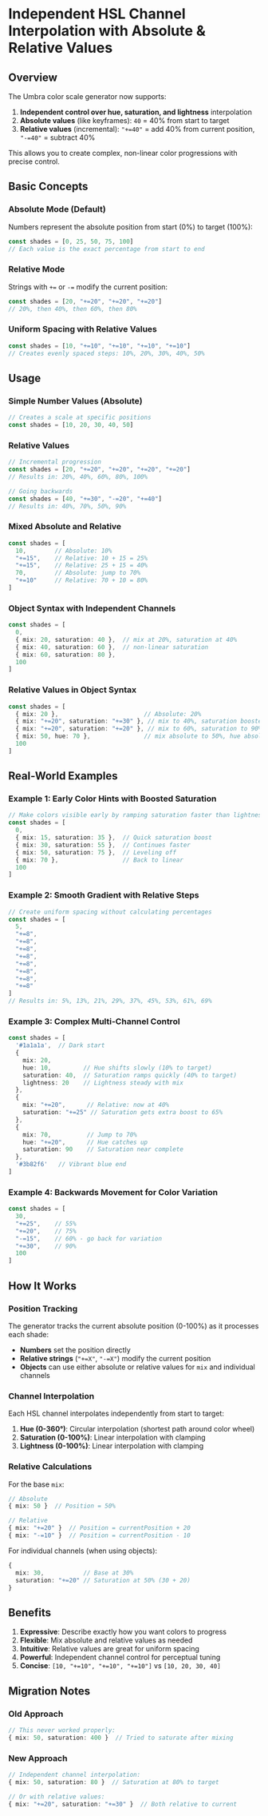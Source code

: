 # Independent HSL Channel Interpolation with Absolute & Relative Values

## Overview

The Umbra color scale generator now supports:
1. **Independent control over hue, saturation, and lightness** interpolation
2. **Absolute values** (like keyframes): `40` = 40% from start to target
3. **Relative values** (incremental): `"+=40"` = add 40% from current position, `"-=40"` = subtract 40%

This allows you to create complex, non-linear color progressions with precise control.

## Basic Concepts

### Absolute Mode (Default)
Numbers represent the absolute position from start (0%) to target (100%):

```typescript
const shades = [0, 25, 50, 75, 100]
// Each value is the exact percentage from start to end
```

### Relative Mode
Strings with `+=` or `-=` modify the current position:

```typescript
const shades = [20, "+=20", "+=20", "+=20"]
// 20%, then 40%, then 60%, then 80%
```

### Uniform Spacing with Relative Values
```typescript
const shades = [10, "+=10", "+=10", "+=10", "+=10"]
// Creates evenly spaced steps: 10%, 20%, 30%, 40%, 50%
```

## Usage

### Simple Number Values (Absolute)

```typescript
// Creates a scale at specific positions
const shades = [10, 20, 30, 40, 50]
```

### Relative Values

```typescript
// Incremental progression
const shades = [20, "+=20", "+=20", "+=20", "+=20"]
// Results in: 20%, 40%, 60%, 80%, 100%

// Going backwards
const shades = [40, "+=30", "-=20", "+=40"]
// Results in: 40%, 70%, 50%, 90%
```

### Mixed Absolute and Relative

```typescript
const shades = [
  10,        // Absolute: 10%
  "+=15",    // Relative: 10 + 15 = 25%
  "+=15",    // Relative: 25 + 15 = 40%
  70,        // Absolute: jump to 70%
  "+=10"     // Relative: 70 + 10 = 80%
]
```

### Object Syntax with Independent Channels

```typescript
const shades = [
  0,
  { mix: 20, saturation: 40 },  // mix at 20%, saturation at 40%
  { mix: 40, saturation: 60 },  // non-linear saturation
  { mix: 60, saturation: 80 },
  100
]
```

### Relative Values in Object Syntax

```typescript
const shades = [
  { mix: 20 },                        // Absolute: 20%
  { mix: "+=20", saturation: "+=30" }, // mix to 40%, saturation boosted by 30%
  { mix: "+=20", saturation: "+=20" }, // mix to 60%, saturation to 90%
  { mix: 50, hue: 70 },               // mix absolute to 50%, hue absolute to 70%
  100
]
```

## Real-World Examples

### Example 1: Early Color Hints with Boosted Saturation

```typescript
// Make colors visible early by ramping saturation faster than lightness
const shades = [
  0,
  { mix: 15, saturation: 35 },  // Quick saturation boost
  { mix: 30, saturation: 55 },  // Continues faster
  { mix: 50, saturation: 75 },  // Leveling off
  { mix: 70 },                  // Back to linear
  100
]
```

### Example 2: Smooth Gradient with Relative Steps

```typescript
// Create uniform spacing without calculating percentages
const shades = [
  5,
  "+=8",
  "+=8", 
  "+=8",
  "+=8",
  "+=8",
  "+=8",
  "+=8",
  "+=8"
]
// Results in: 5%, 13%, 21%, 29%, 37%, 45%, 53%, 61%, 69%
```

### Example 3: Complex Multi-Channel Control

```typescript
const shades = [
  '#1a1a1a',  // Dark start
  {
    mix: 20,
    hue: 10,         // Hue shifts slowly (10% to target)
    saturation: 40,  // Saturation ramps quickly (40% to target)
    lightness: 20    // Lightness steady with mix
  },
  {
    mix: "+=20",      // Relative: now at 40%
    saturation: "+=25" // Saturation gets extra boost to 65%
  },
  {
    mix: 70,          // Jump to 70%
    hue: "+=20",      // Hue catches up
    saturation: 90    // Saturation near complete
  },
  '#3b82f6'   // Vibrant blue end
]
```

### Example 4: Backwards Movement for Color Variation

```typescript
const shades = [
  30,
  "+=25",    // 55%
  "+=20",    // 75%
  "-=15",    // 60% - go back for variation
  "+=30",    // 90%
  100
]
```

## How It Works

### Position Tracking
The generator tracks the current absolute position (0-100%) as it processes each shade:

- **Numbers** set the position directly
- **Relative strings** (`"+=X"`, `"-=X"`) modify the current position
- **Objects** can use either absolute or relative values for `mix` and individual channels

### Channel Interpolation
Each HSL channel interpolates independently from start to target:

1. **Hue (0-360°)**: Circular interpolation (shortest path around color wheel)
2. **Saturation (0-100%)**: Linear interpolation with clamping
3. **Lightness (0-100%)**: Linear interpolation with clamping

### Relative Calculations

For the base `mix`:
```typescript
// Absolute
{ mix: 50 }  // Position = 50%

// Relative
{ mix: "+=20" }  // Position = currentPosition + 20
{ mix: "-=10" }  // Position = currentPosition - 10
```

For individual channels (when using objects):
```typescript
{
  mix: 30,           // Base at 30%
  saturation: "+=20" // Saturation at 50% (30 + 20)
}
```

## Benefits

1. **Expressive**: Describe exactly how you want colors to progress
2. **Flexible**: Mix absolute and relative values as needed
3. **Intuitive**: Relative values are great for uniform spacing
4. **Powerful**: Independent channel control for perceptual tuning
5. **Concise**: `[10, "+=10", "+=10", "+=10"]` vs `[10, 20, 30, 40]`

## Migration Notes

### Old Approach
```typescript
// This never worked properly:
{ mix: 50, saturation: 400 }  // Tried to saturate after mixing
```

### New Approach
```typescript
// Independent channel interpolation:
{ mix: 50, saturation: 80 }  // Saturation at 80% to target

// Or with relative values:
{ mix: "+=20", saturation: "+=30" }  // Both relative to current
```
